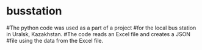 # busstation
#The python code was used as a part of a project 
#for the local bus station in Uralsk, Kazakhstan. 
#The code reads an Excel file and creates a JSON 
#file using the data from the Excel file.
